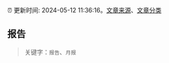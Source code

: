 :alarm_clock: 更新时间: 2024-05-12 11:36:16。[文章来源](/README.md)、[文章分类](/TAGS.md)

## 报告


> 关键字：`报告`、`月报`



